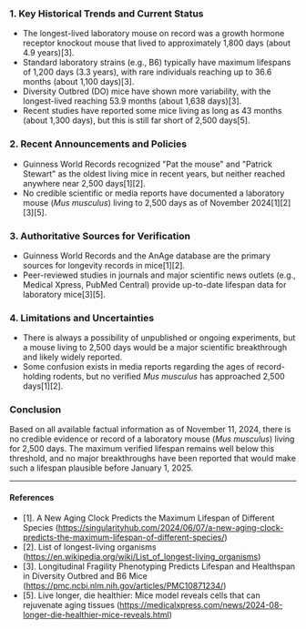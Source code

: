 ### 1. Key Historical Trends and Current Status

- The longest-lived laboratory mouse on record was a growth hormone receptor knockout mouse that lived to approximately 1,800 days (about 4.9 years)[3].
- Standard laboratory strains (e.g., B6) typically have maximum lifespans of 1,200 days (3.3 years), with rare individuals reaching up to 36.6 months (about 1,100 days)[3].
- Diversity Outbred (DO) mice have shown more variability, with the longest-lived reaching 53.9 months (about 1,638 days)[3].
- Recent studies have reported some mice living as long as 43 months (about 1,300 days), but this is still far short of 2,500 days[5].

### 2. Recent Announcements and Policies

- Guinness World Records recognized "Pat the mouse" and "Patrick Stewart" as the oldest living mice in recent years, but neither reached anywhere near 2,500 days[1][2].
- No credible scientific or media reports have documented a laboratory mouse (*Mus musculus*) living to 2,500 days as of November 2024[1][2][3][5].

### 3. Authoritative Sources for Verification

- Guinness World Records and the AnAge database are the primary sources for longevity records in mice[1][2].
- Peer-reviewed studies in journals and major scientific news outlets (e.g., Medical Xpress, PubMed Central) provide up-to-date lifespan data for laboratory mice[3][5].

### 4. Limitations and Uncertainties

- There is always a possibility of unpublished or ongoing experiments, but a mouse living to 2,500 days would be a major scientific breakthrough and likely widely reported.
- Some confusion exists in media reports regarding the ages of record-holding rodents, but no verified *Mus musculus* has approached 2,500 days[1][2].

### Conclusion

Based on all available factual information as of November 11, 2024, there is no credible evidence or record of a laboratory mouse (*Mus musculus*) living for 2,500 days. The maximum verified lifespan remains well below this threshold, and no major breakthroughs have been reported that would make such a lifespan plausible before January 1, 2025.

---

#### References

- [1]. A New Aging Clock Predicts the Maximum Lifespan of Different Species (https://singularityhub.com/2024/06/07/a-new-aging-clock-predicts-the-maximum-lifespan-of-different-species/)
- [2]. List of longest-living organisms (https://en.wikipedia.org/wiki/List_of_longest-living_organisms)
- [3]. Longitudinal Fragility Phenotyping Predicts Lifespan and Healthspan in Diversity Outbred and B6 Mice (https://pmc.ncbi.nlm.nih.gov/articles/PMC10871234/)
- [5]. Live longer, die healthier: Mice model reveals cells that can rejuvenate aging tissues (https://medicalxpress.com/news/2024-08-longer-die-healthier-mice-reveals.html)